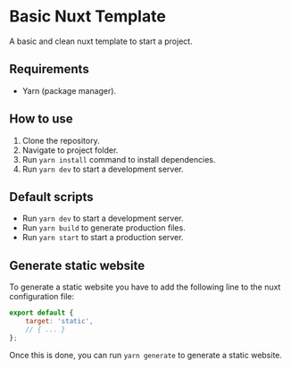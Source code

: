 # Basic Nuxt Template

A basic and clean nuxt template to start a project.

## Requirements

- Yarn (package manager).

## How to use

1. Clone the repository.
2. Navigate to project folder.
3. Run `yarn install` command to install dependencies.
4. Run `yarn dev` to start a development server.

## Default scripts

- Run `yarn dev` to start a development server.
- Run `yarn build` to generate production files.
- Run `yarn start` to start a production server.

## Generate static website

To generate a static website you have to add the following line to the nuxt configuration file:

```javascript
export default {
	target: 'static',
	// { ... }
};
```

Once this is done, you can run `yarn generate` to generate a static website.
